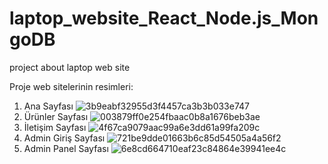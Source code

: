 # laptop_website_React_Node.js_MongoDB
project about laptop web site 

Proje web sitelerinin resimleri:
1. Ana Sayfası
![3b9eabf32955d3f4457ca3b3b033e747](https://user-images.githubusercontent.com/73322500/199827285-78ffad6b-366c-4eeb-bbd6-57eb5dec4fd4.jpeg)
2. Ürünler Sayfası
![003879ff0e254fbaac0b8a1676beb3ae](https://user-images.githubusercontent.com/73322500/199827409-6c743040-353a-4f13-9953-2ec8ebdc6b63.jpeg)
3. İletişim Sayfası
![4f67ca9079aac99a6e3dd61a99fa209c](https://user-images.githubusercontent.com/73322500/199827484-c97f3b08-e2b4-48ea-92d4-2ae76640448c.jpeg)
4. Admin Giriş Sayfası
![721be9dde01663b6c85d54505a4a56f2](https://user-images.githubusercontent.com/73322500/199827577-d8fb9dd0-26ad-4d7d-9e3d-3aa80beb0c0d.jpeg)
5. Admin Panel Sayfası
![6e8cd664710eaf23c84864e39941ee4c](https://user-images.githubusercontent.com/73322500/199827622-4436816d-2b0e-410c-9841-48b57a414cbf.jpeg)

